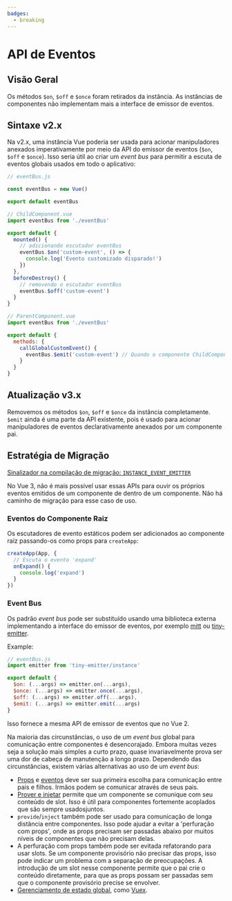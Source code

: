 ```yaml
---
badges:
  - breaking
---
```


# API de Eventos <MigrationBadges :badges="$frontmatter.badges" />

## Visão Geral

Os métodos `$on`, `$off` e `$once` foram retirados da instância. As instâncias de componentes não implementam mais a interface de emissor de eventos.

## Sintaxe v2.x

Na v2.x, uma instância Vue poderia ser usada para acionar manipuladores anexados imperativamente por meio da API do emissor de eventos (`$on`, `$off` e `$once`). Isso seria útil ao criar um _event bus_ para permitir a escuta de eventos globais usados em todo o aplicativo:

```js
// eventBus.js

const eventBus = new Vue()

export default eventBus
```

```js
// ChildComponent.vue
import eventBus from './eventBus'

export default {
  mounted() {
    // adicionando escutador eventBus
    eventBus.$on('custom-event', () => {
      console.log('Evento customizado disparado!')
    })
  },
  beforeDestroy() {
    // removendo o escutador eventBus
    eventBus.$off('custom-event')
  }
}
```

```js
// ParentComponent.vue
import eventBus from './eventBus'

export default {
  methods: {
    callGlobalCustomEvent() {
      eventBus.$emit('custom-event') // Quando o componente ChildComponent for montado, nós teremos uma mensagem no console
    }
  }
}
```

## Atualização v3.x

Removemos os métodos `$on`, `$off` e `$once` da instância completamente. `$emit` ainda é uma parte da API existente, pois é usado para acionar manipuladores de eventos declarativamente anexados por um componente pai.

## Estratégia de Migração

[Sinalizador na compilação de migração: `INSTANCE_EVENT_EMITTER`](migration-build.html#compat-configuration)

No Vue 3, não é mais possível usar essas APIs para ouvir os próprios eventos emitidos de um componente de dentro de um componente. Não há caminho de migração para esse caso de uso.

### Eventos do Componente Raiz

Os escutadores de evento estáticos podem ser adicionados ao componente raiz passando-os como props para `createApp`:

```js
createApp(App, {
  // Escuta o evento 'expand'
  onExpand() {
    console.log('expand')
  }
})
```

### Event Bus

Os padrão _event bus_ pode ser substituído usando uma biblioteca externa implementando a interface do emissor de eventos, por exemplo [mitt](https://github.com/developit/mitt) ou [tiny-emitter](https://github.com/scottcorgan/tiny-emitter).

Example:

```js
// eventBus.js
import emitter from 'tiny-emitter/instance'

export default {
  $on: (...args) => emitter.on(...args),
  $once: (...args) => emitter.once(...args),
  $off: (...args) => emitter.off(...args),
  $emit: (...args) => emitter.emit(...args)
}
```

Isso fornece a mesma API de emissor de eventos que no Vue 2.

Na maioria das circunstâncias, o uso de um _event bus_ global para comunicação entre componentes é desencorajado. Embora muitas vezes seja a solução mais simples a curto prazo, quase invariavelmente prova ser uma dor de cabeça de manutenção a longo prazo. Dependendo das circunstâncias, existem várias alternativas ao uso de um _event bus_:

* [Props](/guide/component-basics.html#passando-dados-aos-filhos-com-propriedades) e [eventos](/guide/component-basics.html#escutando-eventos-dos-filhos) deve ser sua primeira escolha para comunicação entre pais e filhos. Irmãos podem se comunicar através de seus pais.
* [Prover e injetar](/guide/component-provide-inject.html) permite que um componente se comunique com seu conteúdo de slot. Isso é útil para componentes fortemente acoplados que são sempre usados ​​juntos.
* `provide`/`inject` também pode ser usado para comunicação de longa distância entre componentes. Isso pode ajudar a evitar a 'perfuração com props', onde as props precisam ser passadas abaixo por muitos níveis de componentes que não precisam delas.
* A perfuração com props também pode ser evitada refatorando para usar slots. Se um componente provisório não precisar das props, isso pode indicar um problema com a separação de preocupações. A introdução de um slot nesse componente permite que o pai crie o conteúdo diretamente, para que as props possam ser passadas sem que o componente provisório precise se envolver.
* [Gerenciamento de estado global](/guide/state-management.html), como [Vuex](https://next.vuex.vuejs.org/).
